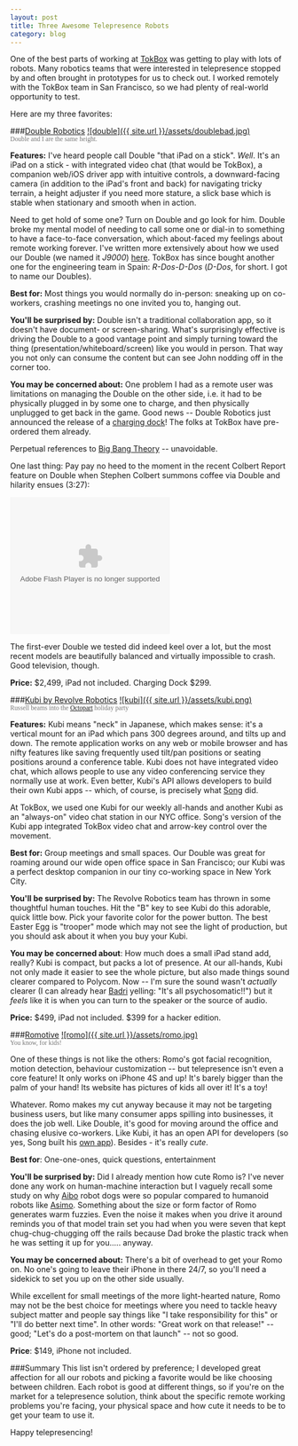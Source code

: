 ```yaml
---
layout: post
title: Three Awesome Telepresence Robots
category: blog
---
```


One of the best parts of working at [TokBox](http://www.tokbox.com) was getting to play with lots of robots.  Many robotics teams that were interested in telepresence stopped by and often brought in prototypes for us to check out.  I worked remotely with the TokBox team in San Francisco, so we had plenty of real-world opportunity to test.

Here are my three favorites:    

###[Double Robotics](http://www.doublerobotics.com)
[![double]({{ site.url }}/assets/doublebad.jpg)](http://www.doublerobotics.com)
<br>
<sub style="font-family:Avenir Next; color:#777;">Double and I are the same height.</sub>

**Features:** I've heard people call Double "that iPad on a stick". *Well*. It's an iPad on a stick - with integrated video chat (that would be TokBox), a companion web/iOS driver app with intuitive controls, a downward-facing camera (in addition to the iPad's front and back) for navigating tricky terrain, a height adjuster if you need more stature, a slick base which is stable when stationary and smooth when in action. 
 
Need to get hold of some one? Turn on Double and go look for him. Double broke my mental model of needing to call some one or dial-in to something to have a face-to-face conversation, which about-faced my feelings about remote working forever. I've written more extensively about how we used our Double (we named it *J9000*) [here](http://www.tokbox.com/blog/can-some-one-turn-me-on/).  TokBox has since bought another one for the engineering team in Spain: *R-Dos-D-Dos* (*D-Dos*, for short.  I got to name our Doubles).
 
**Best for:** Most things you would normally do in-person: sneaking up on co-workers, crashing meetings no one invited you to, hanging out.

**You'll be surprised by:** Double isn't a traditional collaboration app, so it doesn't have document- or screen-sharing.  What's surprisingly effective is driving the Double to a good vantage point and simply turning toward the thing (presentation/whiteboard/screen) like you would in person.  That way you not only can consume the content but can see John nodding off in the corner too. 

**You may be concerned about:** One problem I had as a remote user was limitations on managing the Double on the other side, i.e. it had to be physically plugged in by some one to charge, and then physically unplugged to get back in the game. Good news -- Double Robotics just announced the release of a [charging dock](http://blog.doublerobotics.com/double-charging-dock-accessory-now-available-for-pre-order)! The folks at TokBox have pre-ordered them already. 

Perpetual references to [Big Bang Theory](http://www.pinterest.com/pin/275423333434078111/) -- unavoidable.

One last thing:  Pay pay no heed to the moment in the recent Colbert Report feature on Double when Stephen Colbert summons coffee via Double and hilarity ensues (3:27):

<embed style="display:block" src="http://media.mtvnservices.com/mgid:cms:video:colbertnation.com:430940" width="288" height="247" type="application/x-shockwave-flash" wmode="window" allowFullscreen="true" flashvars="autoPlay=false" allowscriptaccess="always" allownetworking="all" bgcolor="#000000"></embed>

The first-ever Double we tested did indeed keel over a lot, but the most recent models are beautifully balanced and virtually impossible to crash.  Good television, though. 

**Price:** $2,499, iPad not included. Charging Dock $299. 

###[Kubi by Revolve Robotics](http://www.revolverobotics.com)
[![kubi]({{ site.url }}/assets/kubi.png)](http://www.revolverobotics.com)
<br>
<sub style="font-family:Avenir Next; color:#777;">Russell beams into the <a href="http://www.octopart.com" target="_blank">Octopart</a> holiday party</sub>

**Features:** Kubi means "neck" in Japanese, which makes sense: it's a vertical mount for an iPad which pans 300 degrees around, and tilts up and down. The remote application works on any web or mobile browser and has nifty features like saving frequently used tilt/pan positions or seating positions around a conference table.  Kubi does not have integrated video chat, which allows people to use any video conferencing service they normally use at work.  Even better, Kubi's API allows developers to build their own Kubi apps -- which, of course, is precisely what [Song](https://github.com/songz/OpenTokKubi) did.     

At TokBox, we used one Kubi for our weekly all-hands and another Kubi as an "always-on" video chat station in our NYC office. Song's version of the Kubi app integrated TokBox video chat and arrow-key control over the movement.              
      
**Best for:** Group meetings and small spaces.  Our Double was great for roaming around our wide open office space in San Francisco; our Kubi was a perfect desktop companion in our tiny co-working space in New York City.  

**You'll be surprised by:** The Revolve Robotics team has thrown in some thoughtful human touches. Hit the "B" key to see Kubi do this adorable, quick little bow. Pick your favorite color for the power button.  The best Easter Egg is "trooper"  mode which may not see the light of production, but you should ask about it when you buy your Kubi. 

**You may be concerned about**: How much does a small iPad stand add, really? Kubi is compact, but packs a lot of presence. At our all-hands, Kubi not only made it easier to see the whole picture, but also made things sound clearer compared to Polycom. Now -- I'm sure the sound wasn't *actually* clearer (I can already hear [Badri](www.linkedin.com/pub/badri-rajasekar/1/182/375) yelling: "It's all psychosomatic!!") but it *feels* like it is when you can turn to the speaker or the source of audio.

**Price:** $499, iPad not included. $399 for a hacker edition.

###[Romotive](http://www.romotive.com)
[![romo]({{ site.url }}/assets/romo.jpg)](http://www.romotive.com)
<br>
<sub style="font-family:Avenir Next; color:#777;">You know, for kids!</subs>

One of these things is not like the others: Romo's got facial recognition, motion detection, behaviour customization -- but telepresence isn't even a core feature! It only works on iPhone 4S and up!  It's barely bigger than the palm of your hand! Its website has pictures of kids all over it! It's a toy!   

Whatever. Romo makes my cut anyway because it may not be targeting business users, but like many consumer apps spilling into businesses, it does the job well.  Like Double, it's good for moving around the office and chasing elusive co-workers. Like Kubi, it has an open API for developers (so yes, Song built his [own app](https://github.com/songz/OpenTokRomo)).  Besides - it's really *cute*.    

**Best for**: One-one-ones, quick questions, entertainment

**You'll be surprised by:** Did I already mention how cute Romo is? I've never done any work on human-machine interaction but I vaguely recall some study on why [Aibo](en.wikipedia.org/wiki/AIBO) robot dogs were so popular compared to humanoid robots like [Asimo](http://en.wikipedia.org/wiki/ASIMO).  Something about the size or form factor of Romo generates warm fuzzies.  Even the noise it makes when you drive it around reminds you of that model train set you had when you were seven that kept chug-chug-chugging off the rails because Dad broke the plastic track when he was setting it up for you..... anyway.   

**You may be concerned about:** There's a bit of overhead to get your Romo on. No one's going to leave their iPhone in there 24/7, so you'll need a sidekick to set you up on the other side usually.

While excellent for small meetings of the more light-hearted nature, Romo may not be the best choice for meetings where you need to tackle heavy subject matter and people say things like "I take responsibility for this" or "I'll do better next time".  In other words: "Great work on that release!" -- good; "Let's do a post-mortem on that launch" -- not so good. 

**Price**: $149, iPhone not included. 

###Summary
This list isn't ordered by preference; I developed great affection for all our robots and picking a favorite would be like choosing between children. Each robot is good at different things, so if you're on the market for a telepresence solution, think about the specific remote working problems you're facing, your physical space and how cute it needs to be to get your team to use it.   

Happy telepresencing!  

